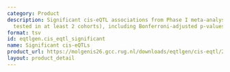 ```yaml
---
category: Product
description: Significant cis-eQTL associations from Phase I meta-analysis (FDR < 0.05,
  tested in at least 2 cohorts), including Bonferroni-adjusted p-values.
format: tsv
id: eqtlgen.cis_eqtl_significant
name: Significant cis-eQTLs
product_url: https://molgenis26.gcc.rug.nl/downloads/eqtlgen/cis-eqtl/2019-12-11-cis-eQTLsFDR0.05-ProbeLevel-CohortInfoRemoved-BonferroniAdded.txt.gz
layout: product_detail
---
```

